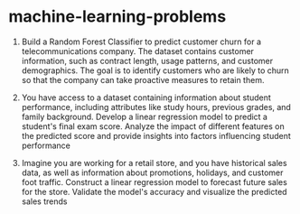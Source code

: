# machine-learning-problems

1. Build a Random Forest Classifier to predict customer churn for a telecommunications company. The dataset contains customer information, such as contract length, usage patterns, and customer demographics. The goal is to identify customers who are likely to churn so that the company can take proactive measures to retain them.

2. You have access to a dataset containing information about student performance, including attributes like study hours, previous grades, and family background. Develop a linear regression model to predict a student's final exam score. Analyze the impact of different features on the predicted score and provide insights into factors influencing student performance

3. Imagine you are working for a retail store, and you have historical sales data, as well as information about promotions, holidays, and customer foot traffic. Construct a linear regression model to forecast future sales for the store. Validate the model's accuracy and visualize the predicted sales trends
